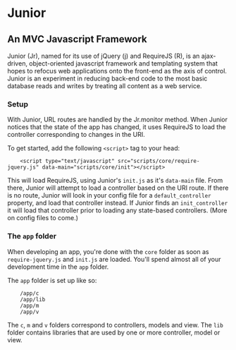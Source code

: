 Junior
======

## An MVC Javascript Framework ##

Junior (Jr), named for its use of jQuery (j) and RequireJS (R), is an ajax-driven, 
object-oriented javascript framework and templating system that hopes to refocus
web applications onto the front-end as the axis of control. Junior is an experiment
in reducing back-end code to the most basic database reads and writes by treating
all content as a web service.

### Setup ###

With Junior, URL routes are handled by the Jr.monitor method. When Junior notices
that the state of the app has changed, it uses RequireJS to load the controller
corresponding to changes in the URI.

To get started, add the following `<script>` tag to your head:

		<script type="text/javascript" src="scripts/core/require-jquery.js" data-main="scripts/core/init"></script>

This will load RequireJS, using Junior's `init.js` as it's `data-main` file. From there, Junior will attempt
to load a controller based on the URI route. If there is no route, Junior will look in your config file for a
`default_controller` property, and load that controller instead. If Junior finds an `init_controller` it will load that controller prior to loading any state-based controllers. (More on config files to come.)

### The `app` folder ###

When developing an app, you're done with the `core` folder as soon as `require-jquery.js` and `init.js` are loaded. You'll spend almost all of your development time in the `app` folder.

The `app` folder is set up like so:

		/app/c
		/app/lib
		/app/m
		/app/v

The `c`, `m` and `v` folders correspond to controllers, models and view. The `lib` folder contains libraries that are used by one or more controller, model or view.
